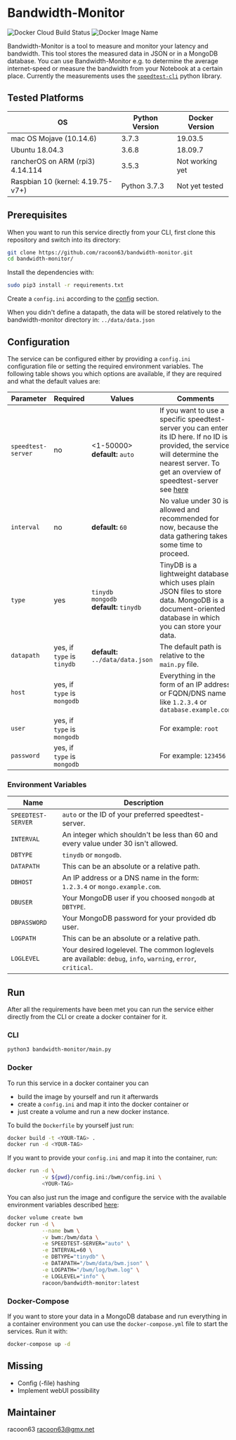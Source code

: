 # Bandwidth-Monitor

![Docker Cloud Build Status](https://img.shields.io/docker/cloud/build/racoon/bandwidth-monitor)
![Docker Image Name](https://img.shields.io/badge/docker%20image-racoon%2Fbandwidth--monitor-blue)

Bandwidth-Monitor is a tool to measure and monitor your latency and bandwidth. This tool stores the measured data in JSON or in a MongoDB database. You can use Bandwidth-Monitor e.g. to determine the average internet-speed or measure the bandwidth from your Notebook at a certain place. Currently the measurements uses the [`speedtest-cli`](https://pypi.org/project/speedtest-cli/) python library.

## Tested Platforms

|OS|Python Version|Docker Version|
|---|---|---|
|mac OS Mojave (10.14.6)|3.7.3|19.03.5|
|Ubuntu 18.04.3|3.6.8|18.09.7|
|rancherOS on ARM (rpi3) 4.14.114|3.5.3|Not working yet|
|Raspbian 10 (kernel: 4.19.75-v7+)|Python 3.7.3|Not yet tested|

## Prerequisites

When you want to run this service directly from your CLI, first clone this repository and switch into its directory:

```bash
git clone https://github.com/racoon63/bandwidth-monitor.git
cd bandwidth-monitor/
```

Install the dependencies with:

```bash
sudo pip3 install -r requirements.txt
```

Create a `config.ini` according to the [config](#config) section.

When you didn't define a datapath, the data will be stored relatively to the bandwidth-monitor directory in: `../data/data.json`

## Configuration

The service can be configured either by providing a `config.ini` configuration file or setting the required environment variables. The following table shows you which options are available, if they are required and what the default values are:

|Parameter|Required|Values|Comments|
|---|---|---|---|
|`speedtest-server`|no |<1-50000><br>**default:** `auto`              |If you want to use a specific speedtest-server you can enter its ID here. If no ID is provided, the service will determine the nearest server. To get an overview of speedtest-server see [here](https://c.speedtest.net/speedtest-servers-static.php)|
|`interval`        |no |**default:** `60`                             |No value under 30 is allowed and recommended for now, because the data gathering takes some time to proceed.|
|`type`            |yes |`tinydb`<br>`mongodb`<br>**default:** `tinydb`    |TinyDB is a lightweight database which uses plain JSON files to store data. MongoDB is a document-oriented database in which you can store your data.|
|`datapath`        |yes, if `type` is `tinydb`|**default:** `../data/data.json`              |The default path is relative to the `main.py` file.|
|`host`            |yes, if `type` is `mongodb`|                  |Everything in the form of an IP address or FQDN/DNS name like `1.2.3.4` or `database.example.com`|
|`user`            |yes, if `type` is `mongodb`|                  |For example: `root`|
|`password`        |yes, if `type` is `mongodb`|                  |For example: `123456`|

### Environment Variables

|Name|Description|
|---|---|
|`SPEEDTEST-SERVER`   |`auto` or the ID of your preferred speedtest-server.|
|`INTERVAL`           |An integer which shouldn't be less than 60 and every value under 30 isn't allowed.|
|`DBTYPE`             |`tinydb` or `mongodb`.|
|`DATAPATH`           |This can be an absolute or a relative path.|
|`DBHOST`             |An IP address or a DNS name in the form: `1.2.3.4` or `mongo.example.com`.|
|`DBUSER`             |Your MongoDB user if you choosed `mongodb` at `DBTYPE`.|
|`DBPASSWORD`         |Your MongoDB password for your provided db user.|
|`LOGPATH`            |This can be an absolute or a relative path.|
|`LOGLEVEL`           |Your desired logelevel. The common loglevels are available: `debug`, `info`, `warning`, `error`, `critical`.|

## Run

After all the requirements have been met you can run the service either directly from the CLI or create a docker container for it.

### CLI

```bash
python3 bandwidth-monitor/main.py
```

### Docker

To run this service in a docker container you can

* build the image by yourself and run it afterwards
* create a `config.ini` and map it into the docker container or
* just create a volume and run a new docker instance.

To build the `Dockerfile` by yourself just run:

```bash
docker build -t <YOUR-TAG> .
docker run -d <YOUR-TAG>
```

If you want to provide your `config.ini` and map it into the container, run:

```bash
docker run -d \
           -v ${pwd}/config.ini:/bwm/config.ini \
           <YOUR-TAG>
```

You can also just run the image and configure the service with the available environment variables described [here](#environment-variables):

```bash
docker volume create bwm
docker run -d \
           --name bwm \
           -v bwm:/bwm/data \
           -e SPEEDTEST-SERVER="auto" \
           -e INTERVAL=60 \
           -e DBTYPE="tinydb" \
           -e DATAPATH="/bwm/data/bwm.json" \
           -e LOGPATH="/bwm/log/bwm.log" \
           -e LOGLEVEL="info" \
           racoon/bandwidth-monitor:latest
```

### Docker-Compose

If you want to store your data in a MongoDB database and run everything in a container environment you can use the `docker-compose.yml` file to start the services. Run it with:

```bash
docker-compose up -d
```

## Missing

* Config (-file) hashing
* Implement webUI possibility

## Maintainer

racoon63 <racoon63@gmx.net>
